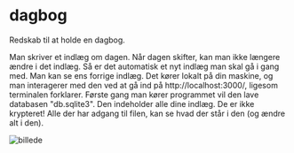 # dagbog
Redskab til at holde en dagbog.

Man skriver et indlæg om dagen. Når dagen skifter, kan man ikke længere ændre i det indlæg. Så er det automatisk et nyt indlæg man skal gå i gang med. Man kan se ens forrige indlæg. Det kører lokalt på din maskine, og man interagerer med den ved at gå ind på http://localhost:3000/, ligesom terminalen forklarer. Første gang man kører programmet vil den lave databasen "db.sqlite3". Den indeholder alle dine indlæg. De er ikke krypteret! Alle der har adgang til filen, kan se hvad der står i den (og ændre alt i den).

![billede](https://github.com/jehaj/dagbog/assets/16415401/eea8f687-1ede-4641-9a82-b5b0e6c99f09)

